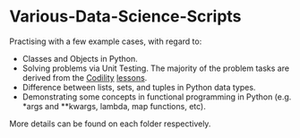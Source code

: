 # Various-Data-Science-Scripts

Practising with a few example cases, with regard to:
- Classes and Objects in Python.
- Solving problems via Unit Testing. The majority of the problem tasks are derived from the [Codility](https://www.codility.com/) [lessons](https://app.codility.com/programmers/lessons/1-iterations/).
- Difference between lists, sets, and tuples in Python data types.
- Demonstrating some concepts in functional programming in Python (e.g. *args and **kwargs, lambda, map functions, etc).

More details can be found on each folder respectively.